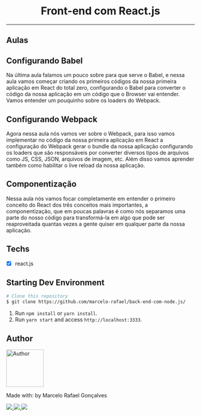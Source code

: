 <h1 align="center">
Front-end com React.js
</h1>


<hr>


## Aulas

## Configurando Babel<br />

Na última aula falamos um pouco sobre para que serve o Babel, e nessa aula vamos começar criando os primeiros códigos da nossa primeira aplicação em React do total zero, configurando o Babel para converter o código da nossa aplicação em um código que o Browser vai entender. Vamos entender um pouquinho sobre os loaders do Webpack.

## Configurando Webpack<br />

Agora nessa aula nós vamos ver sobre o Webpack, para isso vamos implementar no código da nossa primeira aplicação em React a configuração do Webpack gerar o bundle da nossa aplicação configurando os loaders que são responsáveis por converter diversos tipos de arquivos como JS, CSS, JSON, arquivos de imagem, etc. Além disso vamos aprender também como habilitar o live reload da nossa aplicação.

## Componentização<br />

Nessa aula nós vamos focar completamente em entender o primeiro conceito do React dos três conceitos mais importantes, a componentização, que em poucas palavras é como nós separamos uma parte do nosso código para transformá-la em algo que pode ser reaproveitada quantas vezes a gente quiser em qualquer parte da nossa aplicação.



## Techs

- [x] react.js


## Starting Dev Environment

```bash
# Clone this repository
$ git clone https://github.com/marcelo-rafael/back-end-com-node.js/
```

1. Run `npm install` or `yarn install`.<br />
2. Run `yarn start` and access `http://localhost:3333`.<br />

## Author

<img  border-radius="50px" src="https://avatars0.githubusercontent.com/u/29902777?s=460&u=61d43667f33a45eb000a2af216e4abeb2d4a6717&v=4" width="100px" alt="Author"/>

Made with: by Marcelo Rafael Gonçalves

<p>
  <a
    href="https://web.whatsapp.com/send?phone=+5511950330322" 
    alt="WhatsApp"
    target="blank"
  >
    <img src="https://img.shields.io/badge/-WhatsApp-4CA143?style=flat&logo=WhatsApp&logoColor=white" />
  </a>
  <a
    href="mailto:marcelo.rafael.goncalves@gmail.com" 
    alt="Gmail"
    target="blank"
  >
    <img src="https://img.shields.io/badge/-Gmail-red?style=flat&logo=Gmaill&logoColor=white" />
    
  </a>
  <a
    href="https://www.linkedin.com/in/marcelo-rafael-gonçalves/" 
    alt="LinkedIn"
    target="blank"
  >
    <img src="https://img.shields.io/badge/-LinkedIn-blue?style=flat&logo=Linkedin&logoColor=white" />
  </a>
</p>
